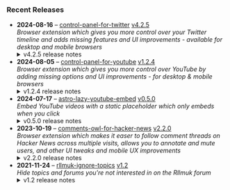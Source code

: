 ### Recent Releases

<!-- RECENT_RELEASES -->
<ul>
<li>
  <strong>2024-08-16</strong> – <a href="https://github.com/insin/control-panel-for-twitter">control-panel-for-twitter</a> <a href="https://github.com/insin/control-panel-for-twitter/releases/tag/v4.2.5">v4.2.5</a>
  <div><em>Browser extension which gives you more control over your Twitter timeline and adds missing features and UI improvements - available for desktop and mobile browsers</em></div>
  <details><summary>v4.2.5 release notes</summary><p>Visit the <a href="https://jbscript.dev/control-panel-for-twitter" rel="nofollow">Control Panel for Twitter website</a> for installation links, more information about the extension, and FAQs. Follow <a href="https://twitter.com/ControlPanelFT" rel="nofollow">@ControlPanelFT</a> on Twitter for updates.</p>
<h2>Changes</h2>
<ul>
<li>Hide new Jobs nav item on mobile</li>
</ul>
<h2>Availability</h2>

<p>This version is available in in the following extension stores:</p>
<p><a href="https://apps.apple.com/app/id1668516167?platform=iphone" rel="nofollow"><img src="https://user-images.githubusercontent.com/226692/216768643-4756e33c-1e61-41a7-9c56-9bd80f10bcc9.png" alt="Apple App Store" style="max-width: 100%;"></a> <a href="https://chromewebstore.google.com/detail/control-panel-for-twitter/kpmjjdhbcfebfjgdnpjagcndoelnidfj" rel="nofollow"><img src="https://user-images.githubusercontent.com/226692/212897023-9e66b1b0-e1cd-44df-a4f2-3d5bda80c5f8.png" alt="Chrome Web Store" style="max-width: 100%;"></a> <a href="https://addons.mozilla.org/firefox/addon/control-panel-for-twitter/" rel="nofollow"><img src="https://user-images.githubusercontent.com/226692/212897487-f3993495-2032-44a4-b0c6-1bd1d9cc56dd.png" alt="Firefox Add-ons" style="max-width: 100%;"></a> <a href="https://microsoftedge.microsoft.com/addons/detail/control-panel-for-twitter/foccddlibbeccjiobcnakipdpkjiijjp" rel="nofollow"><img src="https://user-images.githubusercontent.com/226692/212897573-34b1af0a-dc5a-4aa2-a1e7-ca85d3823f9f.png" alt="Edge Add-ons" style="max-width: 100%;"></a></p>
<h2>Screenshots</h2>
<table>
<thead>
<tr>
<th align="center">Before</th>
<th align="center">After</th>
</tr>
</thead>
<tbody>
<tr>
<td align="center"><a target="_blank" rel="noopener noreferrer" href="https://private-user-images.githubusercontent.com/226692/358483032-d8b76ea5-114b-45d9-8f04-d6d82adfea89.png?jwt=eyJhbGciOiJIUzI1NiIsInR5cCI6IkpXVCJ9.eyJpc3MiOiJnaXRodWIuY29tIiwiYXVkIjoicmF3LmdpdGh1YnVzZXJjb250ZW50LmNvbSIsImtleSI6ImtleTUiLCJleHAiOjE3MjUyMTA2MTQsIm5iZiI6MTcyNTIxMDMxNCwicGF0aCI6Ii8yMjY2OTIvMzU4NDgzMDMyLWQ4Yjc2ZWE1LTExNGItNDVkOS04ZjA0LWQ2ZDgyYWRmZWE4OS5wbmc_WC1BbXotQWxnb3JpdGhtPUFXUzQtSE1BQy1TSEEyNTYmWC1BbXotQ3JlZGVudGlhbD1BS0lBVkNPRFlMU0E1M1BRSzRaQSUyRjIwMjQwOTAxJTJGdXMtZWFzdC0xJTJGczMlMkZhd3M0X3JlcXVlc3QmWC1BbXotRGF0ZT0yMDI0MDkwMVQxNzA1MTRaJlgtQW16LUV4cGlyZXM9MzAwJlgtQW16LVNpZ25hdHVyZT0zY2I4YmMwNGViNDhhMTg2YmI2ZTBmMDJiNWJiNTAxOGM2MmE4MTkyOTBiOTY0MDExMTJhNGM1NGE4MGFkMWIzJlgtQW16LVNpZ25lZEhlYWRlcnM9aG9zdCZhY3Rvcl9pZD0wJmtleV9pZD0wJnJlcG9faWQ9MCJ9.oUHLe_0hIkUwDWcLbwhD4E5iSToDhhrgD6StqBv4PUY"><img src="https://private-user-images.githubusercontent.com/226692/358483032-d8b76ea5-114b-45d9-8f04-d6d82adfea89.png?jwt=eyJhbGciOiJIUzI1NiIsInR5cCI6IkpXVCJ9.eyJpc3MiOiJnaXRodWIuY29tIiwiYXVkIjoicmF3LmdpdGh1YnVzZXJjb250ZW50LmNvbSIsImtleSI6ImtleTUiLCJleHAiOjE3MjUyMTA2MTQsIm5iZiI6MTcyNTIxMDMxNCwicGF0aCI6Ii8yMjY2OTIvMzU4NDgzMDMyLWQ4Yjc2ZWE1LTExNGItNDVkOS04ZjA0LWQ2ZDgyYWRmZWE4OS5wbmc_WC1BbXotQWxnb3JpdGhtPUFXUzQtSE1BQy1TSEEyNTYmWC1BbXotQ3JlZGVudGlhbD1BS0lBVkNPRFlMU0E1M1BRSzRaQSUyRjIwMjQwOTAxJTJGdXMtZWFzdC0xJTJGczMlMkZhd3M0X3JlcXVlc3QmWC1BbXotRGF0ZT0yMDI0MDkwMVQxNzA1MTRaJlgtQW16LUV4cGlyZXM9MzAwJlgtQW16LVNpZ25hdHVyZT0zY2I4YmMwNGViNDhhMTg2YmI2ZTBmMDJiNWJiNTAxOGM2MmE4MTkyOTBiOTY0MDExMTJhNGM1NGE4MGFkMWIzJlgtQW16LVNpZ25lZEhlYWRlcnM9aG9zdCZhY3Rvcl9pZD0wJmtleV9pZD0wJnJlcG9faWQ9MCJ9.oUHLe_0hIkUwDWcLbwhD4E5iSToDhhrgD6StqBv4PUY" alt="" content-type-secured-asset="image/png" style="max-width: 100%;"></a></td>
<td align="center"><a target="_blank" rel="noopener noreferrer" href="https://private-user-images.githubusercontent.com/226692/358483205-994fcf8e-706a-43dc-9f7f-d858d43bd2d2.png?jwt=eyJhbGciOiJIUzI1NiIsInR5cCI6IkpXVCJ9.eyJpc3MiOiJnaXRodWIuY29tIiwiYXVkIjoicmF3LmdpdGh1YnVzZXJjb250ZW50LmNvbSIsImtleSI6ImtleTUiLCJleHAiOjE3MjUyMTA2MTQsIm5iZiI6MTcyNTIxMDMxNCwicGF0aCI6Ii8yMjY2OTIvMzU4NDgzMjA1LTk5NGZjZjhlLTcwNmEtNDNkYy05ZjdmLWQ4NThkNDNiZDJkMi5wbmc_WC1BbXotQWxnb3JpdGhtPUFXUzQtSE1BQy1TSEEyNTYmWC1BbXotQ3JlZGVudGlhbD1BS0lBVkNPRFlMU0E1M1BRSzRaQSUyRjIwMjQwOTAxJTJGdXMtZWFzdC0xJTJGczMlMkZhd3M0X3JlcXVlc3QmWC1BbXotRGF0ZT0yMDI0MDkwMVQxNzA1MTRaJlgtQW16LUV4cGlyZXM9MzAwJlgtQW16LVNpZ25hdHVyZT1hMmZhMGVlNmM2ZDgzYmM4OGU5YjkwZGNkYzc2ZjkyM2M3M2M1MDc1MjRlMzE5ZTk5YzcwMTc4NWVlYTk0NzUxJlgtQW16LVNpZ25lZEhlYWRlcnM9aG9zdCZhY3Rvcl9pZD0wJmtleV9pZD0wJnJlcG9faWQ9MCJ9.13P91bY8CHt74SOdtjI-VHBjXONp0UmuT_ypF3ljj8Q"><img src="https://private-user-images.githubusercontent.com/226692/358483205-994fcf8e-706a-43dc-9f7f-d858d43bd2d2.png?jwt=eyJhbGciOiJIUzI1NiIsInR5cCI6IkpXVCJ9.eyJpc3MiOiJnaXRodWIuY29tIiwiYXVkIjoicmF3LmdpdGh1YnVzZXJjb250ZW50LmNvbSIsImtleSI6ImtleTUiLCJleHAiOjE3MjUyMTA2MTQsIm5iZiI6MTcyNTIxMDMxNCwicGF0aCI6Ii8yMjY2OTIvMzU4NDgzMjA1LTk5NGZjZjhlLTcwNmEtNDNkYy05ZjdmLWQ4NThkNDNiZDJkMi5wbmc_WC1BbXotQWxnb3JpdGhtPUFXUzQtSE1BQy1TSEEyNTYmWC1BbXotQ3JlZGVudGlhbD1BS0lBVkNPRFlMU0E1M1BRSzRaQSUyRjIwMjQwOTAxJTJGdXMtZWFzdC0xJTJGczMlMkZhd3M0X3JlcXVlc3QmWC1BbXotRGF0ZT0yMDI0MDkwMVQxNzA1MTRaJlgtQW16LUV4cGlyZXM9MzAwJlgtQW16LVNpZ25hdHVyZT1hMmZhMGVlNmM2ZDgzYmM4OGU5YjkwZGNkYzc2ZjkyM2M3M2M1MDc1MjRlMzE5ZTk5YzcwMTc4NWVlYTk0NzUxJlgtQW16LVNpZ25lZEhlYWRlcnM9aG9zdCZhY3Rvcl9pZD0wJmtleV9pZD0wJnJlcG9faWQ9MCJ9.13P91bY8CHt74SOdtjI-VHBjXONp0UmuT_ypF3ljj8Q" alt="" content-type-secured-asset="image/png" style="max-width: 100%;"></a></td>
</tr>
</tbody>
</table>
<h2>Donate</h2>
<p>Support Control Panel for Twitter development with a tip:</p>
<p><a href="https://ko-fi.com/jbscript" rel="nofollow"><img src="https://private-user-images.githubusercontent.com/226692/330361609-c318a7d3-695e-448d-af15-ef0b934ae168.png?jwt=eyJhbGciOiJIUzI1NiIsInR5cCI6IkpXVCJ9.eyJpc3MiOiJnaXRodWIuY29tIiwiYXVkIjoicmF3LmdpdGh1YnVzZXJjb250ZW50LmNvbSIsImtleSI6ImtleTUiLCJleHAiOjE3MjUyMTA2MTQsIm5iZiI6MTcyNTIxMDMxNCwicGF0aCI6Ii8yMjY2OTIvMzMwMzYxNjA5LWMzMThhN2QzLTY5NWUtNDQ4ZC1hZjE1LWVmMGI5MzRhZTE2OC5wbmc_WC1BbXotQWxnb3JpdGhtPUFXUzQtSE1BQy1TSEEyNTYmWC1BbXotQ3JlZGVudGlhbD1BS0lBVkNPRFlMU0E1M1BRSzRaQSUyRjIwMjQwOTAxJTJGdXMtZWFzdC0xJTJGczMlMkZhd3M0X3JlcXVlc3QmWC1BbXotRGF0ZT0yMDI0MDkwMVQxNzA1MTRaJlgtQW16LUV4cGlyZXM9MzAwJlgtQW16LVNpZ25hdHVyZT1jMGM1MjI0NjBjOGFmN2U4ZDcwNDZhMzZjMzE3NTQzZDQxNmRiNjkxYTkwYzQ4YTA4NDc3YTcwZTU0YTJiMDU1JlgtQW16LVNpZ25lZEhlYWRlcnM9aG9zdCZhY3Rvcl9pZD0wJmtleV9pZD0wJnJlcG9faWQ9MCJ9.nSeHVP6RhYy8K67gKP5pj_trYJ-gFlR6KqU0E_Fzv1c" alt="Support me on Ko-fi" content-type-secured-asset="image/png" secured-asset-link="" style="max-width: 100%;"></a></p></details>
</li>
<li>
  <strong>2024-08-05</strong> – <a href="https://github.com/insin/control-panel-for-youtube">control-panel-for-youtube</a> <a href="https://github.com/insin/control-panel-for-youtube/releases/tag/v1.2.4">v1.2.4</a>
  <div><em>Browser extension which gives you more control over YouTube by adding missing options and UI improvements - for desktop &amp; mobile browsers</em></div>
  <details><summary>v1.2.4 release notes</summary><p>Visit the <a href="https://jbscript.dev/control-panel-for-youtube" rel="nofollow">Control Panel for YouTube website</a> for installation links, more information about the extension, and FAQs. Follow <a href="https://twitter.com/ControlPanelFYT" rel="nofollow">@ControlPanelFYT</a> on Twitter for updates.</p>
<h2>Changes</h2>
<ul>
<li>Fixed layout issues in Home and Subscriptions on desktop when videos are hidden (due to YouTube's new grid implementation)</li>
<li>Removed the <code>fillGaps</code> option for desktop, as it's no longer needed with YouTube's new grid implementation</li>
</ul>
<p>hideSuggestedSections:</p>
<ul>
<li>Fixed Shorts being hidden in Home</li>
<li>Fixed Recommended playlists not being hidden when viewing a Playlist</li>
</ul>
<h2>Availability</h2>
<p>New versions have to be reviewed and published by each browser extension store before they're available for use.</p>
<p>This release is available in the following extension stores:</p>
<p><a href="https://apps.apple.com/app/id6478456678?platform=mac" rel="nofollow"><img src="https://private-user-images.githubusercontent.com/226692/308588488-1ad45460-be0b-48ff-bbb4-6721e77e6537.png?jwt=eyJhbGciOiJIUzI1NiIsInR5cCI6IkpXVCJ9.eyJpc3MiOiJnaXRodWIuY29tIiwiYXVkIjoicmF3LmdpdGh1YnVzZXJjb250ZW50LmNvbSIsImtleSI6ImtleTUiLCJleHAiOjE3MjUyMTA2MTQsIm5iZiI6MTcyNTIxMDMxNCwicGF0aCI6Ii8yMjY2OTIvMzA4NTg4NDg4LTFhZDQ1NDYwLWJlMGItNDhmZi1iYmI0LTY3MjFlNzdlNjUzNy5wbmc_WC1BbXotQWxnb3JpdGhtPUFXUzQtSE1BQy1TSEEyNTYmWC1BbXotQ3JlZGVudGlhbD1BS0lBVkNPRFlMU0E1M1BRSzRaQSUyRjIwMjQwOTAxJTJGdXMtZWFzdC0xJTJGczMlMkZhd3M0X3JlcXVlc3QmWC1BbXotRGF0ZT0yMDI0MDkwMVQxNzA1MTRaJlgtQW16LUV4cGlyZXM9MzAwJlgtQW16LVNpZ25hdHVyZT02MWJiZDUwZmEzOWIwM2ZhMDQ3MjllNzRkMTIxNzFkMGZiZjRjYWU3OTZhNGRiNGQ0NWRlMWJjOWIyYmQ2MDNkJlgtQW16LVNpZ25lZEhlYWRlcnM9aG9zdCZhY3Rvcl9pZD0wJmtleV9pZD0wJnJlcG9faWQ9MCJ9.fciD0XVo1NaCXJtUAQL5RIMPj5jfhj-KSrQUGyLVZSc" alt="Mac App Store" content-type-secured-asset="image/png" secured-asset-link="" style="max-width: 100%;"></a> <a href="https://addons.mozilla.org/firefox/addon/control-panel-for-youtube/" rel="nofollow"><img src="https://private-user-images.githubusercontent.com/226692/307636781-566d72e8-bd40-43a4-9118-1768946f5b20.png?jwt=eyJhbGciOiJIUzI1NiIsInR5cCI6IkpXVCJ9.eyJpc3MiOiJnaXRodWIuY29tIiwiYXVkIjoicmF3LmdpdGh1YnVzZXJjb250ZW50LmNvbSIsImtleSI6ImtleTUiLCJleHAiOjE3MjUyMTA2MTQsIm5iZiI6MTcyNTIxMDMxNCwicGF0aCI6Ii8yMjY2OTIvMzA3NjM2NzgxLTU2NmQ3MmU4LWJkNDAtNDNhNC05MTE4LTE3Njg5NDZmNWIyMC5wbmc_WC1BbXotQWxnb3JpdGhtPUFXUzQtSE1BQy1TSEEyNTYmWC1BbXotQ3JlZGVudGlhbD1BS0lBVkNPRFlMU0E1M1BRSzRaQSUyRjIwMjQwOTAxJTJGdXMtZWFzdC0xJTJGczMlMkZhd3M0X3JlcXVlc3QmWC1BbXotRGF0ZT0yMDI0MDkwMVQxNzA1MTRaJlgtQW16LUV4cGlyZXM9MzAwJlgtQW16LVNpZ25hdHVyZT02NThiYTQyYzBjYWIwZDY5OWI5YWUyYzllZmRhNWE1NGM0NzViMGQ1OWFhYTA3MzAwNDBmZDYxMWNkZGFmYTdkJlgtQW16LVNpZ25lZEhlYWRlcnM9aG9zdCZhY3Rvcl9pZD0wJmtleV9pZD0wJnJlcG9faWQ9MCJ9.PhZ6q3tqFj5kpN8dIAs5_Lc4aKSYwtmpvqqJSvoMJ3g" alt="Mozilla Add-ons" content-type-secured-asset="image/png" secured-asset-link="" style="max-width: 100%;"></a> <a href="https://chromewebstore.google.com/detail/control-panel-for-youtube/lodcanccmfbpjjpnngindkkmiehimile" rel="nofollow"><img src="https://private-user-images.githubusercontent.com/226692/307584913-08b44d7b-61d5-49f2-9a76-607eb36fe407.png?jwt=eyJhbGciOiJIUzI1NiIsInR5cCI6IkpXVCJ9.eyJpc3MiOiJnaXRodWIuY29tIiwiYXVkIjoicmF3LmdpdGh1YnVzZXJjb250ZW50LmNvbSIsImtleSI6ImtleTUiLCJleHAiOjE3MjUyMTA2MTQsIm5iZiI6MTcyNTIxMDMxNCwicGF0aCI6Ii8yMjY2OTIvMzA3NTg0OTEzLTA4YjQ0ZDdiLTYxZDUtNDlmMi05YTc2LTYwN2ViMzZmZTQwNy5wbmc_WC1BbXotQWxnb3JpdGhtPUFXUzQtSE1BQy1TSEEyNTYmWC1BbXotQ3JlZGVudGlhbD1BS0lBVkNPRFlMU0E1M1BRSzRaQSUyRjIwMjQwOTAxJTJGdXMtZWFzdC0xJTJGczMlMkZhd3M0X3JlcXVlc3QmWC1BbXotRGF0ZT0yMDI0MDkwMVQxNzA1MTRaJlgtQW16LUV4cGlyZXM9MzAwJlgtQW16LVNpZ25hdHVyZT1kZDBkMDU5NmVmZjQ0ODYyNTM4N2E1MTY5NmEwNTYxZWE1OGQ5MzY3ZDk5MDU3NTBkNDNlNDAxMDM1Yjk2OGE0JlgtQW16LVNpZ25lZEhlYWRlcnM9aG9zdCZhY3Rvcl9pZD0wJmtleV9pZD0wJnJlcG9faWQ9MCJ9.S1PeJnQF71hp7j2a7bXPYxfzzzVJ_cmi-fqEUU2-vbg" alt="Chrome Web Store" content-type-secured-asset="image/png" secured-asset-link="" style="max-width: 100%;"></a> <a href="https://microsoftedge.microsoft.com/addons/detail/llinnalaegmbpmjonmfbpklchphiabfo" rel="nofollow"><img src="https://private-user-images.githubusercontent.com/226692/308582850-d5ccf576-df4a-48c8-b881-17c1e8a0c6df.png?jwt=eyJhbGciOiJIUzI1NiIsInR5cCI6IkpXVCJ9.eyJpc3MiOiJnaXRodWIuY29tIiwiYXVkIjoicmF3LmdpdGh1YnVzZXJjb250ZW50LmNvbSIsImtleSI6ImtleTUiLCJleHAiOjE3MjUyMTA2MTQsIm5iZiI6MTcyNTIxMDMxNCwicGF0aCI6Ii8yMjY2OTIvMzA4NTgyODUwLWQ1Y2NmNTc2LWRmNGEtNDhjOC1iODgxLTE3YzFlOGEwYzZkZi5wbmc_WC1BbXotQWxnb3JpdGhtPUFXUzQtSE1BQy1TSEEyNTYmWC1BbXotQ3JlZGVudGlhbD1BS0lBVkNPRFlMU0E1M1BRSzRaQSUyRjIwMjQwOTAxJTJGdXMtZWFzdC0xJTJGczMlMkZhd3M0X3JlcXVlc3QmWC1BbXotRGF0ZT0yMDI0MDkwMVQxNzA1MTRaJlgtQW16LUV4cGlyZXM9MzAwJlgtQW16LVNpZ25hdHVyZT0yYTMwNzI3Mzc1ZjlhYmM2Y2E0ZjZkNGU3Y2RiZDQ4MjEwY2VkN2E4MTRhZmIwNzkyOWQxOTQ1M2EyMDNiNzVjJlgtQW16LVNpZ25lZEhlYWRlcnM9aG9zdCZhY3Rvcl9pZD0wJmtleV9pZD0wJnJlcG9faWQ9MCJ9.UE6IUgJt3UNwPRZyViA5g5-V5yzyE1kfkYqy-x42bpg" alt="Edge Add-ons" content-type-secured-asset="image/png" secured-asset-link="" style="max-width: 100%;"></a></p>
<h2>Donate</h2>
<p>Support Control Panel for YouTube development with a tip:</p>
<p><a href="https://ko-fi.com/jbscript" rel="nofollow"><img src="https://private-user-images.githubusercontent.com/226692/330361609-c318a7d3-695e-448d-af15-ef0b934ae168.png?jwt=eyJhbGciOiJIUzI1NiIsInR5cCI6IkpXVCJ9.eyJpc3MiOiJnaXRodWIuY29tIiwiYXVkIjoicmF3LmdpdGh1YnVzZXJjb250ZW50LmNvbSIsImtleSI6ImtleTUiLCJleHAiOjE3MjUyMTA2MTQsIm5iZiI6MTcyNTIxMDMxNCwicGF0aCI6Ii8yMjY2OTIvMzMwMzYxNjA5LWMzMThhN2QzLTY5NWUtNDQ4ZC1hZjE1LWVmMGI5MzRhZTE2OC5wbmc_WC1BbXotQWxnb3JpdGhtPUFXUzQtSE1BQy1TSEEyNTYmWC1BbXotQ3JlZGVudGlhbD1BS0lBVkNPRFlMU0E1M1BRSzRaQSUyRjIwMjQwOTAxJTJGdXMtZWFzdC0xJTJGczMlMkZhd3M0X3JlcXVlc3QmWC1BbXotRGF0ZT0yMDI0MDkwMVQxNzA1MTRaJlgtQW16LUV4cGlyZXM9MzAwJlgtQW16LVNpZ25hdHVyZT1jMGM1MjI0NjBjOGFmN2U4ZDcwNDZhMzZjMzE3NTQzZDQxNmRiNjkxYTkwYzQ4YTA4NDc3YTcwZTU0YTJiMDU1JlgtQW16LVNpZ25lZEhlYWRlcnM9aG9zdCZhY3Rvcl9pZD0wJmtleV9pZD0wJnJlcG9faWQ9MCJ9.nSeHVP6RhYy8K67gKP5pj_trYJ-gFlR6KqU0E_Fzv1c" alt="Support me on Ko-fi" content-type-secured-asset="image/png" secured-asset-link="" style="max-width: 100%;"></a></p></details>
</li>
<li>
  <strong>2024-07-17</strong> – <a href="https://github.com/insin/astro-lazy-youtube-embed">astro-lazy-youtube-embed</a> <a href="https://github.com/insin/astro-lazy-youtube-embed/releases/tag/v0.5.0">v0.5.0</a>
  <div><em>Embed YouTube videos with a static placeholder which only embeds when you click</em></div>
  <details><summary>v0.5.0 release notes</summary><h3>Added</h3>
<ul>
<li>Added the "Watch on YouTube" link to the embed
<ul>
<li>To omit the link, pass a <code>noLink</code> flag prop</li>
</ul>
</li>
<li>Added support for custom thumbnails
<ul>
<li>Pass a URL as the <code>thumbnail</code> prop</li>
</ul>
</li>
</ul>
<h3>Screenshots</h3>
<h4>"Watch on YouTube" link</h4>
<p><a target="_blank" rel="noopener noreferrer" href="https://private-user-images.githubusercontent.com/226692/349390469-2100e672-32bd-47f4-8748-a4a63a67a63b.png?jwt=eyJhbGciOiJIUzI1NiIsInR5cCI6IkpXVCJ9.eyJpc3MiOiJnaXRodWIuY29tIiwiYXVkIjoicmF3LmdpdGh1YnVzZXJjb250ZW50LmNvbSIsImtleSI6ImtleTUiLCJleHAiOjE3MjUyMTA2MTQsIm5iZiI6MTcyNTIxMDMxNCwicGF0aCI6Ii8yMjY2OTIvMzQ5MzkwNDY5LTIxMDBlNjcyLTMyYmQtNDdmNC04NzQ4LWE0YTYzYTY3YTYzYi5wbmc_WC1BbXotQWxnb3JpdGhtPUFXUzQtSE1BQy1TSEEyNTYmWC1BbXotQ3JlZGVudGlhbD1BS0lBVkNPRFlMU0E1M1BRSzRaQSUyRjIwMjQwOTAxJTJGdXMtZWFzdC0xJTJGczMlMkZhd3M0X3JlcXVlc3QmWC1BbXotRGF0ZT0yMDI0MDkwMVQxNzA1MTRaJlgtQW16LUV4cGlyZXM9MzAwJlgtQW16LVNpZ25hdHVyZT00MmI4YTY2MTY2OTMxYzhiYzlmYWM4ZGY2MDc4YmFjOTJmZTc3YzJjOWNkNGIzYzBhMzE3NDhiMmQyMzgzZWNiJlgtQW16LVNpZ25lZEhlYWRlcnM9aG9zdCZhY3Rvcl9pZD0wJmtleV9pZD0wJnJlcG9faWQ9MCJ9.dUwrmqHaQymbgtN1_OmkxWS7c8Jp_GXZqBKGKHHWPOQ"><img src="https://private-user-images.githubusercontent.com/226692/349390469-2100e672-32bd-47f4-8748-a4a63a67a63b.png?jwt=eyJhbGciOiJIUzI1NiIsInR5cCI6IkpXVCJ9.eyJpc3MiOiJnaXRodWIuY29tIiwiYXVkIjoicmF3LmdpdGh1YnVzZXJjb250ZW50LmNvbSIsImtleSI6ImtleTUiLCJleHAiOjE3MjUyMTA2MTQsIm5iZiI6MTcyNTIxMDMxNCwicGF0aCI6Ii8yMjY2OTIvMzQ5MzkwNDY5LTIxMDBlNjcyLTMyYmQtNDdmNC04NzQ4LWE0YTYzYTY3YTYzYi5wbmc_WC1BbXotQWxnb3JpdGhtPUFXUzQtSE1BQy1TSEEyNTYmWC1BbXotQ3JlZGVudGlhbD1BS0lBVkNPRFlMU0E1M1BRSzRaQSUyRjIwMjQwOTAxJTJGdXMtZWFzdC0xJTJGczMlMkZhd3M0X3JlcXVlc3QmWC1BbXotRGF0ZT0yMDI0MDkwMVQxNzA1MTRaJlgtQW16LUV4cGlyZXM9MzAwJlgtQW16LVNpZ25hdHVyZT00MmI4YTY2MTY2OTMxYzhiYzlmYWM4ZGY2MDc4YmFjOTJmZTc3YzJjOWNkNGIzYzBhMzE3NDhiMmQyMzgzZWNiJlgtQW16LVNpZ25lZEhlYWRlcnM9aG9zdCZhY3Rvcl9pZD0wJmtleV9pZD0wJnJlcG9faWQ9MCJ9.dUwrmqHaQymbgtN1_OmkxWS7c8Jp_GXZqBKGKHHWPOQ" alt="" content-type-secured-asset="image/png" style="max-width: 100%;"></a></p></details>
</li>
<li>
  <strong>2023-10-19</strong> – <a href="https://github.com/insin/comments-owl-for-hacker-news">comments-owl-for-hacker-news</a> <a href="https://github.com/insin/comments-owl-for-hacker-news/releases/tag/v2.2.0">v2.2.0</a>
  <div><em>Browser extension which makes it easer to follow comment threads on Hacker News across multiple visits, allows you to annotate and mute users, and other UI tweaks and mobile UX improvements</em></div>
  <details><summary>v2.2.0 release notes</summary><ul>
<li>Added an option to disable or require confirmation for hiding on list pages</li>
<li>Added an option to increase the contrast of submission text (enabled by default)</li>
</ul>
<hr>
<p>Available in the following extension stores:</p>
<p><a href="https://apps.apple.com/us/app/comments-owl-for-hacker-news/id6451333500" rel="nofollow"><img src="https://user-images.githubusercontent.com/226692/216768643-4756e33c-1e61-41a7-9c56-9bd80f10bcc9.png" alt="Apple App Store" style="max-width: 100%;"></a> <a href="https://addons.mozilla.org/en-US/firefox/addon/hn-comments-owl/" rel="nofollow"><img src="https://user-images.githubusercontent.com/226692/212897487-f3993495-2032-44a4-b0c6-1bd1d9cc56dd.png" alt="Firefox" style="max-width: 100%;"></a> <a href="https://chrome.google.com/webstore/detail/kpoggabejgbenjahggloahnnaolmfock?authuser=0&amp;hl=en" rel="nofollow"><img src="https://user-images.githubusercontent.com/226692/212897023-9e66b1b0-e1cd-44df-a4f2-3d5bda80c5f8.png" alt="Chrome" style="max-width: 100%;"></a></p></details>
</li>
<li>
  <strong>2021-11-24</strong> – <a href="https://github.com/insin/rllmuk-ignore-topics">rllmuk-ignore-topics</a> <a href="https://github.com/insin/rllmuk-ignore-topics/releases/tag/v1.2">v1.2</a>
  <div><em>Hide topics and forums you're not interested in on the Rllmuk forum</em></div>
  <details><summary>v1.2 release notes</summary><ul>
<li>Added support for the Fluid view</li>
<li>Added a collapse control for the Fluid sidebar</li>
</ul></details>
</li>
</ul>
<!-- /RECENT_RELEASES -->
